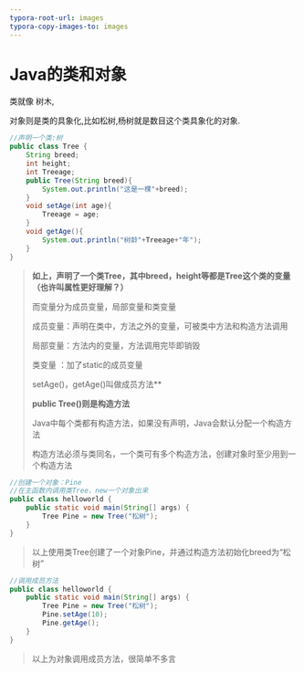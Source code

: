 ```yaml
---
typora-root-url: images
typora-copy-images-to: images
---
```


# Java的类和对象

类就像 树木,

对象则是类的具象化,比如松树,杨树就是数目这个类具象化的对象.

```java
//声明一个类:树
public class Tree {
    String breed;
    int height;
    int Treeage;
    public Tree(String breed){
    	System.out.println("这是一棵"+breed);
    }
    void setAge(int age){
        Treeage = age;
    }
    void getAge(){
        System.out.println("树龄"+Treeage+"年");
    }
}
```

>  **如上，声明了一个类Tree，其中breed，height等都是Tree这个类的变量（也许叫属性更好理解？）**
>
> 而变量分为成员变量，局部变量和类变量
>
> 成员变量：声明在类中，方法之外的变量，可被类中方法和构造方法调用
>
> 局部变量：方法内的变量，方法调用完毕即销毁
>
> 类变量	：加了static的成员变量
>
> setAge()，getAge()叫做成员方法**
>
> **public Tree()则是构造方法**
>
> Java中每个类都有构造方法，如果没有声明，Java会默认分配一个构造方法
>
> 构造方法必须与类同名，一个类可有多个构造方法，创建对象时至少用到一个构造方法



```java
//创建一个对象：Pine
//在主函数内调用类Tree，new一个对象出来
public class helloworld {
	public static void main(String[] args) {
		Tree Pine = new Tree("松树");
	}
}
```

> 以上使用类Tree创建了一个对象Pine，并通过构造方法初始化breed为“松树”



```java
//调用成员方法
public class helloworld {
	public static void main(String[] args) {
		Tree Pine = new Tree("松树");
		Pine.setAge(10);
		Pine.getAge();
	}
}
```

> 以上为对象调用成员方法，很简单不多言



